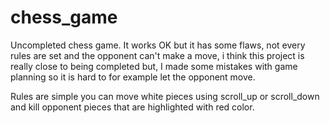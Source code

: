 # chess_game
Uncompleted chess game. It works OK but it has some flaws, not every rules are set and the opponent can't make a move, i think this project is really
close to being completed but, I made some mistakes with game planning so it is hard to for example let the opponent move. 

Rules are simple you can move white pieces using scroll_up or scroll_down and kill opponent pieces that are highlighted with red color.

